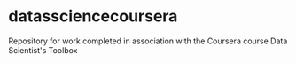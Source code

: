 # datassciencecoursera
Repository for work completed in association with the Coursera course Data Scientist's Toolbox
